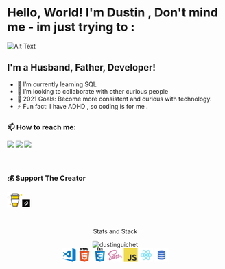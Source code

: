# Hello, World! I'm Dustin , Don't mind me - im just trying to : 
![Alt Text](https://steamuserimages-a.akamaihd.net/ugc/946202334138162960/47F5A8849FF0A49A56D22F9DD435A88D9B38F558/)


## I'm a Husband, Father, Developer!


- 🌱 I’m currently learning SQL
- 👯 I’m looking to collaborate with other curious people
- 🥅 2021 Goals: Become more consistent and curious with technology.
- ⚡ Fun fact: I have ADHD , so coding is for me .


### 📫 How to reach me:
[<img src="https://img.icons8.com/color/48/000000/linkedin.png" width="7%"/>](https://www.linkedin.com/in/dustin-guichet-b72a871bb/)
[<img src="https://img.icons8.com/color/48/000000/stack-overflow.png" width="7%"/>](https://stackoverflow.com/users/16338926/dustin-guichet)
<a href="mailto:dustin.guichet@protonmail.com"> <img src="https://img.icons8.com/fluent/48/000000/gmail.png" width="7%"/> </a>
<br />
<br />
<br />
### 💰 Support The Creator
[<img src="https://github.com/dustinguichet/dustinguichet/blob/743836d1f1daf6fb363b671b17c1f4fbba523bfa/favicon-32x32.png" width="7%"/>](https://www.buymeacoffee.com/dustinguichet)[<img src="https://github.com/dustinguichet/dustinguichet/blob/743836d1f1daf6fb363b671b17c1f4fbba523bfa/favicon-32x32%20copy.png" width="3.5%"/>](https://my-store-ba1902-2.creator-spring.com)


<br />









<p align="center"> Stats and Stack

<br />


<p align="center"> <img src="https://github-readme-stats.vercel.app/api?username=dustinguichet&show_icons=true&theme=gotham" alt="dustinguichet" />

  <br />
  
  
<img align="center" alt="Visual Studio Code" width="32px" src="https://raw.githubusercontent.com/github/explore/80688e429a7d4ef2fca1e82350fe8e3517d3494d/topics/visual-studio-code/visual-studio-code.png" />
<img align="center" alt="HTML5" width="32px" src="https://raw.githubusercontent.com/github/explore/80688e429a7d4ef2fca1e82350fe8e3517d3494d/topics/html/html.png" />
<img align="center" alt="CSS3" width="32px" src="https://raw.githubusercontent.com/github/explore/80688e429a7d4ef2fca1e82350fe8e3517d3494d/topics/css/css.png" />
<img align="center" alt="Sass" width="32px" src="https://raw.githubusercontent.com/github/explore/80688e429a7d4ef2fca1e82350fe8e3517d3494d/topics/sass/sass.png" />
<img align="center" alt="JavaScript" width="32px" src="https://raw.githubusercontent.com/github/explore/80688e429a7d4ef2fca1e82350fe8e3517d3494d/topics/javascript/javascript.png" />
<img align="center" alt="React" width="32px" src="https://raw.githubusercontent.com/github/explore/80688e429a7d4ef2fca1e82350fe8e3517d3494d/topics/react/react.png" />
<img align="center" alt="SQL" width="32px" src="https://raw.githubusercontent.com/github/explore/80688e429a7d4ef2fca1e82350fe8e3517d3494d/topics/sql/sql.png" />
